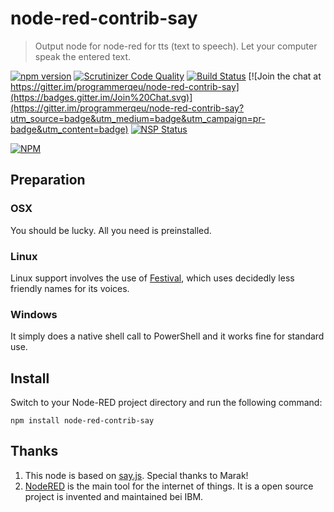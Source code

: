 # node-red-contrib-say

>  Output node for node-red  for tts (text to speech).
>  Let your computer speak the entered text.


[![npm version](https://badge.fury.io/js/node-red-contrib-say.svg)](https://badge.fury.io/js/node-red-contrib-say)
[![Scrutinizer Code Quality](https://scrutinizer-ci.com/g/programmerqeu/node-red-contrib-say/badges/quality-score.png?b=master)](https://scrutinizer-ci.com/g/programmerqeu/node-red-contrib-say/?branch=master)
[![Build Status](https://scrutinizer-ci.com/g/programmerqeu/node-red-contrib-say/badges/build.png?b=master)](https://scrutinizer-ci.com/g/programmerqeu/node-red-contrib-say/build-status/master)
[![Join the chat at https://gitter.im/programmerqeu/node-red-contrib-say](https://badges.gitter.im/Join%20Chat.svg)](https://gitter.im/programmerqeu/node-red-contrib-say?utm_source=badge&utm_medium=badge&utm_campaign=pr-badge&utm_content=badge)
[![NSP Status](https://nodesecurity.io/orgs/programmerq/projects/d3a5e08c-ef9a-4f03-84a7-72e95cc0fd42/badge)](https://nodesecurity.io/orgs/programmerq/projects/d3a5e08c-ef9a-4f03-84a7-72e95cc0fd42)

[![NPM](https://nodei.co/npm/node-red-contrib-say.png?downloads=true)](https://nodei.co/npm/node-red-contrib-say/)

## Preparation

### OSX
You should be lucky. All you need is preinstalled.

### Linux
Linux support involves the use of [Festival](http://www.cstr.ed.ac.uk/projects/festival/), which uses decidedly less friendly names for its voices.

### Windows
It simply does a native shell call to PowerShell and it works fine for standard use.

## Install

Switch to your Node-RED project directory and run the following command:
```
npm install node-red-contrib-say
```

## Thanks

1.  This node is based on [say.js](https://www.npmjs.com/package/say). Special thanks to Marak!
2.  [NodeRED](nodered.org) is the main tool for the internet of things. It is a open source project is invented and maintained bei IBM.
